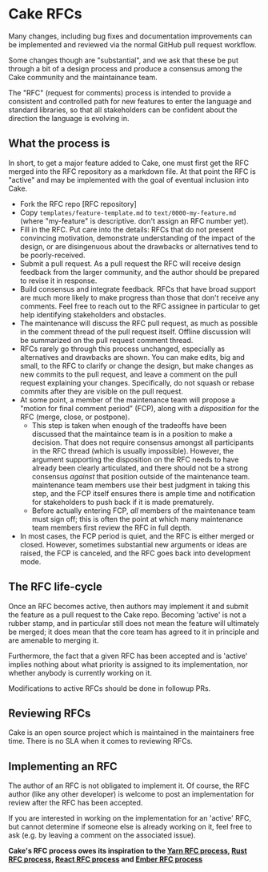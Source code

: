 # Cake RFCs

Many changes, including bug fixes and documentation improvements can be
implemented and reviewed via the normal GitHub pull request workflow.

Some changes though are "substantial", and we ask that these be put through a
bit of a design process and produce a consensus among the Cake community and
the maintainance team.

The "RFC" (request for comments) process is intended to provide a consistent
and controlled path for new features to enter the language and standard
libraries, so that all stakeholders can be confident about the direction the
language is evolving in.

## What the process is
[What the process is]: #what-the-process-is

In short, to get a major feature added to Cake, one must first get the RFC
merged into the RFC repository as a markdown file. At that point the RFC is
"active" and may be implemented with the goal of eventual inclusion into Cake.

  - Fork the RFC repo [RFC repository]
  - Copy `templates/feature-template.md` to `text/0000-my-feature.md` 
    (where "my-feature" is descriptive. don't assign an RFC number yet).
  - Fill in the RFC. Put care into the details: RFCs that do not present
    convincing motivation, demonstrate understanding of the impact of the
    design, or are disingenuous about the drawbacks or alternatives tend to be
    poorly-received.
  - Submit a pull request. As a pull request the RFC will receive design
    feedback from the larger community, and the author should be prepared to
    revise it in response.
  - Build consensus and integrate feedback. RFCs that have broad support are
    much more likely to make progress than those that don't receive any
    comments. Feel free to reach out to the RFC assignee in particular to get
    help identifying stakeholders and obstacles.
  - The maintenance will discuss the RFC pull request, as much as possible in the
    comment thread of the pull request itself. Offline discussion will be
    summarized on the pull request comment thread.
  - RFCs rarely go through this process unchanged, especially as alternatives
    and drawbacks are shown. You can make edits, big and small, to the RFC to
    clarify or change the design, but make changes as new commits to the pull
    request, and leave a comment on the pull request explaining your changes.
    Specifically, do not squash or rebase commits after they are visible on the
    pull request.
  - At some point, a member of the maintenance team will propose a "motion for
    final comment period" (FCP), along with a *disposition* for the RFC 
    (merge, close, or postpone).
    - This step is taken when enough of the tradeoffs have been discussed that
    the maintaince team is in a position to make a decision. That does not require
    consensus amongst all participants in the RFC thread (which is usually
    impossible). However, the argument supporting the disposition on the RFC
    needs to have already been clearly articulated, and there should not be a
    strong consensus *against* that position outside of the maintenance team. maintenance team members use their best judgment in taking this step, and the FCP itself ensures there is ample time and notification for stakeholders to push back if it is made prematurely.
    - Before actually entering FCP, *all* members of the maintenance team must sign off; this is often the point at which many maintenance team members first review the RFC in full depth.
  - In most cases, the FCP period is quiet, and the RFC is either merged or
    closed. However, sometimes substantial new arguments or ideas are raised,
    the FCP is canceled, and the RFC goes back into development mode.

## The RFC life-cycle

Once an RFC becomes active, then authors may implement it and submit the
feature as a pull request to the Cake repo. Becoming 'active' is not a rubber
stamp, and in particular still does not mean the feature will ultimately
be merged; it does mean that the core team has agreed to it in principle
and are amenable to merging it.

Furthermore, the fact that a given RFC has been accepted and is
'active' implies nothing about what priority is assigned to its
implementation, nor whether anybody is currently working on it.

Modifications to active RFCs should be done in followup PRs.

## Reviewing RFCs

Cake is an open source project which is maintained in the maintainers free time. 
There is no SLA when it comes to reviewing RFCs.

## Implementing an RFC

The author of an RFC is not obligated to implement it. Of course, the
RFC author (like any other developer) is welcome to post an
implementation for review after the RFC has been accepted.

If you are interested in working on the implementation for an 'active'
RFC, but cannot determine if someone else is already working on it,
feel free to ask (e.g. by leaving a comment on the associated issue).

**Cake's RFC process owes its inspiration to the [Yarn RFC process], [Rust RFC process], [React RFC process] and [Ember RFC process]**

[Yarn RFC process]: https://github.com/yarnpkg/rfcs
[Rust RFC process]: https://github.com/rust-lang/rfcs
[React RFC process]: https://raw.githubusercontent.com/reactjs/rfcs
[Ember RFC process]: https://github.com/emberjs/rfcs
